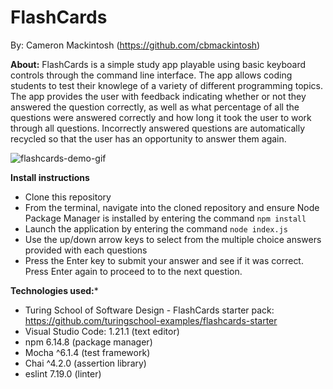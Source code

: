 # FlashCards

By: Cameron Mackintosh (https://github.com/cbmackintosh)

**About:**
FlashCards is a simple study app playable using basic keyboard controls through the command line interface. The app allows coding students to test their knowlege of a variety of different programming topics. The app provides the user with feedback indicating whether or not they answered the question correctly, as well as what percentage of all the questions were answered correctly and how long it took the user to work through all questions. Incorrectly answered questions are automatically recycled so that the user has an opportunity to answer them again.

![flashcards-demo-gif](https://user-images.githubusercontent.com/72054706/106844184-1a113f00-6665-11eb-90e3-5eb6e66e5e28.gif)

**Install instructions**
- Clone this repository
- From the terminal, navigate into the cloned repository and ensure Node Package Manager is installed by entering the command `npm install`
- Launch the application by entering the command `node index.js`
- Use the up/down arrow keys to select from the multiple choice answers provided with each questions
- Press the Enter key to submit your answer and see if it was correct. Press Enter again to proceed to to the next question.

**Technologies used:***
* Turing School of Software Design - FlashCards starter pack: https://github.com/turingschool-examples/flashcards-starter
* Visual Studio Code: 1.21.1 (text editor)
* npm 6.14.8 (package manager)
* Mocha ^6.1.4 (test framework)
* Chai ^4.2.0 (assertion library)
* eslint 7.19.0 (linter)
